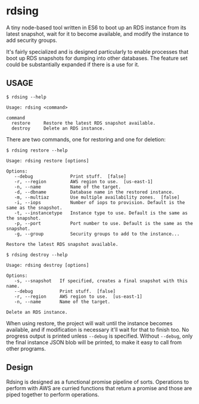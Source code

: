 # rdsing

A tiny node-based tool written in ES6 to boot up an RDS instance from its latest
snapshot, wait for it to become available, and modify the instance to add
security groups.

It's fairly specialized and is designed particularly to enable processes that
boot up RDS snapshots for dumping into other databases. The feature set could
be substantially expanded if there is a use for it.

## USAGE

```
$ rdsing --help

Usage: rdsing <command>

command
  restore     Restore the latest RDS snapshot available.
  destroy     Delete an RDS instance.
```

There are two commands, one for restoring and one for deletion:

```
$ rdsing restore --help

Usage: rdsing restore [options]

Options:
   --debug              Print stuff.  [false]
   -r, --region         AWS region to use.  [us-east-1]
   -n, --name           Name of the target.
   -d, --dbname         Database name in the restored instance.
   -m, --multiaz        Use multiple availability zones.  [false]
   -i, --iops           Number of iops to provision. Default is the same as the snapshot.
   -t, --instancetype   Instance type to use. Default is the same as the snapshot.
   -p, --port           Port number to use. Default is the same as the snapshot.
   -g, --group          Security groups to add to the instance...

Restore the latest RDS snapshot available.

$ rdsing destroy --help

Usage: rdsing destroy [options]

Options:
   -s, --snapshot   If specified, creates a final snapshot with this name.
   --debug          Print stuff.  [false]
   -r, --region     AWS region to use.  [us-east-1]
   -n, --name       Name of the target.

Delete an RDS instance.
```

When using restore, the project will wait until the instance becomes available,
and if modification is necessary it'll wait for that to finish too. No progress
output is printed unless `--debug` is specified. Without `--debug`, only the
final instance JSON blob will be printed, to make it easy to call from other
programs.

## Design

Rdsing is designed as a functional promise pipeline of sorts. Operations to
perform with AWS are curried functions that return a promise and those are
piped together to perform operations.
